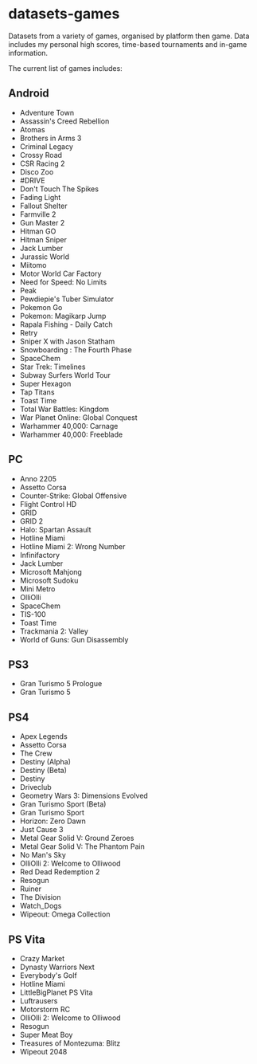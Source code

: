 datasets-games
====================
Datasets from a variety of games, organised by platform then game. Data includes my personal high scores, time-based tournaments and in-game information.

The current list of games includes:

## Android
* Adventure Town
* Assassin's Creed Rebellion
* Atomas
* Brothers in Arms 3
* Criminal Legacy
* Crossy Road
* CSR Racing 2
* Disco Zoo
* #DRIVE
* Don't Touch The Spikes
* Fading Light
* Fallout Shelter
* Farmville 2
* Gun Master 2
* Hitman GO
* Hitman Sniper
* Jack Lumber
* Jurassic World
* Miitomo
* Motor World Car Factory
* Need for Speed: No Limits
* Peak
* Pewdiepie's Tuber Simulator
* Pokemon Go
* Pokemon: Magikarp Jump
* Rapala Fishing - Daily Catch
* Retry
* Sniper X with Jason Statham
* Snowboarding : The Fourth Phase
* SpaceChem
* Star Trek: Timelines
* Subway Surfers World Tour
* Super Hexagon
* Tap Titans
* Toast Time
* Total War Battles: Kingdom
* War Planet Online: Global Conquest
* Warhammer 40,000: Carnage
* Warhammer 40,000: Freeblade

## PC
* Anno 2205
* Assetto Corsa
* Counter-Strike: Global Offensive
* Flight Control HD
* GRID
* GRID 2
* Halo: Spartan Assault
* Hotline Miami
* Hotline Miami 2: Wrong Number
* Infinifactory
* Jack Lumber
* Microsoft Mahjong
* Microsoft Sudoku
* Mini Metro
* OlliOlli
* SpaceChem
* TIS-100
* Toast Time
* Trackmania 2: Valley
* World of Guns: Gun Disassembly

## PS3
* Gran Turismo 5 Prologue
* Gran Turismo 5

## PS4
* Apex Legends
* Assetto Corsa
* The Crew
* Destiny (Alpha)
* Destiny (Beta)
* Destiny
* Driveclub
* Geometry Wars 3: Dimensions Evolved
* Gran Turismo Sport (Beta)
* Gran Turismo Sport
* Horizon: Zero Dawn
* Just Cause 3
* Metal Gear Solid V: Ground Zeroes
* Metal Gear Solid V: The Phantom Pain
* No Man's Sky
* OlliOlli 2: Welcome to Olliwood
* Red Dead Redemption 2
* Resogun
* Ruiner
* The Division
* Watch_Dogs
* Wipeout: Omega Collection

## PS Vita
* Crazy Market
* Dynasty Warriors Next
* Everybody's Golf
* Hotline Miami
* LittleBigPlanet PS Vita
* Luftrausers
* Motorstorm RC
* OlliOlli 2: Welcome to Olliwood
* Resogun
* Super Meat Boy
* Treasures of Montezuma: Blitz
* Wipeout 2048
